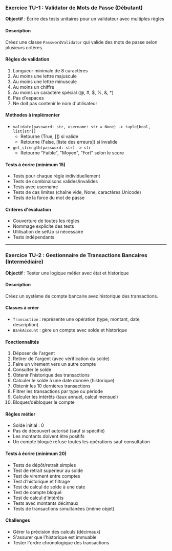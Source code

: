 ### Exercice TU-1 : Validator de Mots de Passe (Débutant)
**Objectif** : Écrire des tests unitaires pour un validateur avec multiples règles

#### Description
Créez une classe `PasswordValidator` qui valide des mots de passe selon plusieurs critères.

#### Règles de validation
1. Longueur minimale de 8 caractères
2. Au moins une lettre majuscule
3. Au moins une lettre minuscule
4. Au moins un chiffre
5. Au moins un caractère spécial (@, #, $, %, &, *)
6. Pas d'espaces
7. Ne doit pas contenir le nom d'utilisateur

#### Méthodes à implémenter
- `validate(password: str, username: str = None) -> tuple[bool, list[str]]`
  - Retourne (True, []) si valide
  - Retourne (False, [liste des erreurs]) si invalide
- `get_strength(password: str) -> str`
  - Retourne "Faible", "Moyen", "Fort" selon le score

#### Tests à écrire (minimum 15)
- Tests pour chaque règle individuellement
- Tests de combinaisons valides/invalides
- Tests avec username
- Tests de cas limites (chaîne vide, None, caractères Unicode)
- Tests de la force du mot de passe

#### Critères d'évaluation
- Couverture de toutes les règles
- Nommage explicite des tests
- Utilisation de setUp si nécessaire
- Tests indépendants

---

### Exercice TU-2 : Gestionnaire de Transactions Bancaires (Intermédiaire)
**Objectif** : Tester une logique métier avec état et historique

#### Description
Créez un système de compte bancaire avec historique des transactions.

#### Classes à créer
- `Transaction` : représente une opération (type, montant, date, description)
- `BankAccount` : gère un compte avec solde et historique

#### Fonctionnalités
1. Déposer de l'argent
2. Retirer de l'argent (avec vérification du solde)
3. Faire un virement vers un autre compte
4. Consulter le solde
5. Obtenir l'historique des transactions
6. Calculer le solde à une date donnée (historique)
7. Obtenir les 10 dernières transactions
8. Filtrer les transactions par type ou période
9. Calculer les intérêts (taux annuel, calcul mensuel)
10. Bloquer/débloquer le compte

#### Règles métier
- Solde initial : 0
- Pas de découvert autorisé (sauf si spécifié)
- Les montants doivent être positifs
- Un compte bloqué refuse toutes les opérations sauf consultation

#### Tests à écrire (minimum 20)
- Tests de dépôt/retrait simples
- Test de retrait supérieur au solde
- Test de virement entre comptes
- Test d'historique et filtrage
- Test de calcul de solde à une date
- Test de compte bloqué
- Test de calcul d'intérêts
- Tests avec montants décimaux
- Tests de transactions simultanées (même objet)

#### Challenges
- Gérer la précision des calculs (décimaux)
- S'assurer que l'historique est immuable
- Tester l'ordre chronologique des transactions